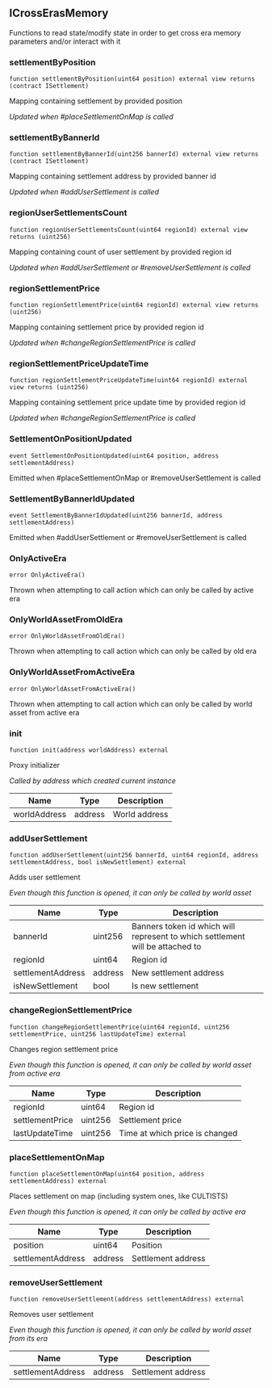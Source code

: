 ## ICrossErasMemory


Functions to read state/modify state in order to get cross era memory parameters and/or interact with it





### settlementByPosition

```solidity
function settlementByPosition(uint64 position) external view returns (contract ISettlement)
```

Mapping containing settlement by provided position

_Updated when #placeSettlementOnMap is called_




### settlementByBannerId

```solidity
function settlementByBannerId(uint256 bannerId) external view returns (contract ISettlement)
```

Mapping containing settlement address by provided banner id

_Updated when #addUserSettlement is called_




### regionUserSettlementsCount

```solidity
function regionUserSettlementsCount(uint64 regionId) external view returns (uint256)
```

Mapping containing count of user settlement by provided region id

_Updated when #addUserSettlement or #removeUserSettlement is called_




### regionSettlementPrice

```solidity
function regionSettlementPrice(uint64 regionId) external view returns (uint256)
```

Mapping containing settlement price by provided region id

_Updated when #changeRegionSettlementPrice is called_




### regionSettlementPriceUpdateTime

```solidity
function regionSettlementPriceUpdateTime(uint64 regionId) external view returns (uint256)
```

Mapping containing settlement price update time by provided region id

_Updated when #changeRegionSettlementPrice is called_




### SettlementOnPositionUpdated

```solidity
event SettlementOnPositionUpdated(uint64 position, address settlementAddress)
```

Emitted when #placeSettlementOnMap or #removeUserSettlement is called





### SettlementByBannerIdUpdated

```solidity
event SettlementByBannerIdUpdated(uint256 bannerId, address settlementAddress)
```

Emitted when #addUserSettlement or #removeUserSettlement is called





### OnlyActiveEra

```solidity
error OnlyActiveEra()
```

Thrown when attempting to call action which can only be called by active era





### OnlyWorldAssetFromOldEra

```solidity
error OnlyWorldAssetFromOldEra()
```

Thrown when attempting to call action which can only be called by old era





### OnlyWorldAssetFromActiveEra

```solidity
error OnlyWorldAssetFromActiveEra()
```

Thrown when attempting to call action which can only be called by world asset from active era





### init

```solidity
function init(address worldAddress) external
```

Proxy initializer

_Called by address which created current instance_

| Name | Type | Description |
| ---- | ---- | ----------- |
| worldAddress | address | World address |



### addUserSettlement

```solidity
function addUserSettlement(uint256 bannerId, uint64 regionId, address settlementAddress, bool isNewSettlement) external
```

Adds user settlement

_Even though this function is opened, it can only be called by world asset_

| Name | Type | Description |
| ---- | ---- | ----------- |
| bannerId | uint256 | Banners token id which will represent to which settlement will be attached to |
| regionId | uint64 | Region id |
| settlementAddress | address | New settlement address |
| isNewSettlement | bool | Is new settlement |



### changeRegionSettlementPrice

```solidity
function changeRegionSettlementPrice(uint64 regionId, uint256 settlementPrice, uint256 lastUpdateTime) external
```

Changes region settlement price

_Even though this function is opened, it can only be called by world asset from active era_

| Name | Type | Description |
| ---- | ---- | ----------- |
| regionId | uint64 | Region id |
| settlementPrice | uint256 | Settlement price |
| lastUpdateTime | uint256 | Time at which price is changed |



### placeSettlementOnMap

```solidity
function placeSettlementOnMap(uint64 position, address settlementAddress) external
```

Places settlement on map (including system ones, like CULTISTS)

_Even though this function is opened, it can only be called by active era_

| Name | Type | Description |
| ---- | ---- | ----------- |
| position | uint64 | Position |
| settlementAddress | address | Settlement address |



### removeUserSettlement

```solidity
function removeUserSettlement(address settlementAddress) external
```

Removes user settlement

_Even though this function is opened, it can only be called by world asset from its era_

| Name | Type | Description |
| ---- | ---- | ----------- |
| settlementAddress | address | Settlement address |



